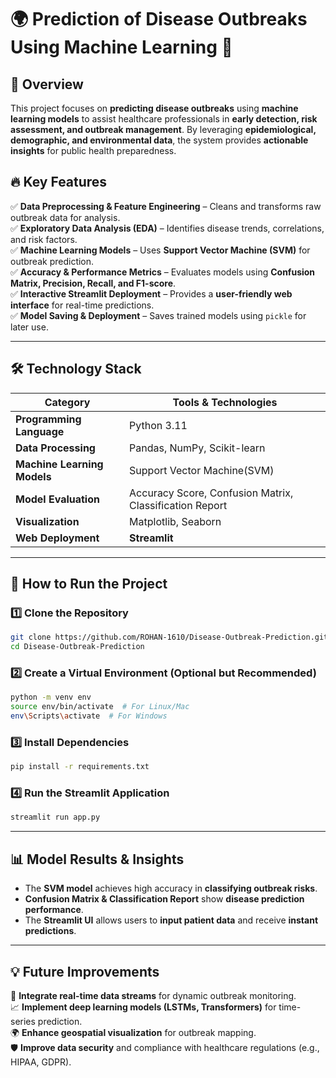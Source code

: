 # 🌍 Prediction of Disease Outbreaks Using Machine Learning 🦠  

## 📌 Overview  
This project focuses on **predicting disease outbreaks** using **machine learning models** to assist healthcare professionals in **early detection, risk assessment, and outbreak management**. By leveraging **epidemiological, demographic, and environmental data**, the system provides **actionable insights** for public health preparedness.  

## 🔥 Key Features  
✅ **Data Preprocessing & Feature Engineering** – Cleans and transforms raw outbreak data for analysis.  
✅ **Exploratory Data Analysis (EDA)** – Identifies disease trends, correlations, and risk factors.  
✅ **Machine Learning Models** – Uses **Support Vector Machine (SVM)** for outbreak prediction.  
✅ **Accuracy & Performance Metrics** – Evaluates models using **Confusion Matrix, Precision, Recall, and F1-score**.  
✅ **Interactive Streamlit Deployment** – Provides a **user-friendly web interface** for real-time predictions.  
✅ **Model Saving & Deployment** – Saves trained models using `pickle` for later use.  

---

## 🛠 Technology Stack  
| **Category** | **Tools & Technologies** |
|-------------|----------------------|
| **Programming Language** | Python 3.11 |
| **Data Processing** | Pandas, NumPy, Scikit-learn |
| **Machine Learning Models** | Support Vector Machine(SVM)|
| **Model Evaluation** | Accuracy Score, Confusion Matrix, Classification Report |
| **Visualization** | Matplotlib, Seaborn |
| **Web Deployment** | **Streamlit** |

---

## 🚀 How to Run the Project  

### 1️⃣ Clone the Repository  
```sh
git clone https://github.com/ROHAN-1610/Disease-Outbreak-Prediction.git
cd Disease-Outbreak-Prediction
```

### 2️⃣ Create a Virtual Environment (Optional but Recommended)  
```sh
python -m venv env
source env/bin/activate  # For Linux/Mac
env\Scripts\activate  # For Windows
```

### 3️⃣ Install Dependencies  
```sh
pip install -r requirements.txt
```

### 4️⃣ Run the Streamlit Application  
```sh
streamlit run app.py
```

---

## 📊 Model Results & Insights  
- The **SVM model** achieves high accuracy in **classifying outbreak risks**.  
- **Confusion Matrix & Classification Report** show **disease prediction performance**.  
- The **Streamlit UI** allows users to **input patient data** and receive **instant predictions**.  

---

## 💡 Future Improvements  
🚀 **Integrate real-time data streams** for dynamic outbreak monitoring.  
📈 **Implement deep learning models (LSTMs, Transformers)** for time-series prediction.  
🌍 **Enhance geospatial visualization** for outbreak mapping.  
🛡 **Improve data security** and compliance with healthcare regulations (e.g., HIPAA, GDPR).  
